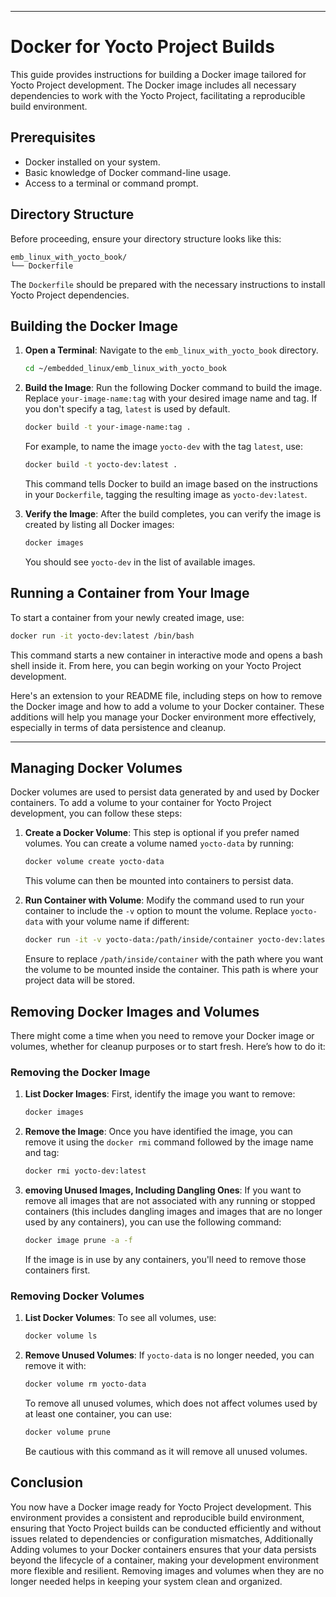 
---

# Docker for Yocto Project Builds

This guide provides instructions for building a Docker image tailored for Yocto Project development. The Docker image includes all necessary dependencies to work with the Yocto Project, facilitating a reproducible build environment.

## Prerequisites

- Docker installed on your system.
- Basic knowledge of Docker command-line usage.
- Access to a terminal or command prompt.

## Directory Structure

Before proceeding, ensure your directory structure looks like this:

```
emb_linux_with_yocto_book/
└── Dockerfile
```

The `Dockerfile` should be prepared with the necessary instructions to install Yocto Project dependencies.

## Building the Docker Image

1. **Open a Terminal**: Navigate to the `emb_linux_with_yocto_book` directory.

   ```bash
   cd ~/embedded_linux/emb_linux_with_yocto_book
   ```

2. **Build the Image**: Run the following Docker command to build the image. Replace `your-image-name:tag` with your desired image name and tag. If you don't specify a tag, `latest` is used by default.

   ```bash
   docker build -t your-image-name:tag .
   ```

   For example, to name the image `yocto-dev` with the tag `latest`, use:

   ```bash
   docker build -t yocto-dev:latest .
   ```

   This command tells Docker to build an image based on the instructions in your `Dockerfile`, tagging the resulting image as `yocto-dev:latest`.

3. **Verify the Image**: After the build completes, you can verify the image is created by listing all Docker images:

   ```bash
   docker images
   ```

   You should see `yocto-dev` in the list of available images.

## Running a Container from Your Image

To start a container from your newly created image, use:

```bash
docker run -it yocto-dev:latest /bin/bash
```

This command starts a new container in interactive mode and opens a bash shell inside it. From here, you can begin working on your Yocto Project development.


Here's an extension to your README file, including steps on how to remove the Docker image and how to add a volume to your Docker container. These additions will help you manage your Docker environment more effectively, especially in terms of data persistence and cleanup.

---

## Managing Docker Volumes

Docker volumes are used to persist data generated by and used by Docker containers. To add a volume to your container for Yocto Project development, you can follow these steps:

1. **Create a Docker Volume**: This step is optional if you prefer named volumes. You can create a volume named `yocto-data` by running:

   ```bash
   docker volume create yocto-data
   ```

   This volume can then be mounted into containers to persist data.

2. **Run Container with Volume**: Modify the command used to run your container to include the `-v` option to mount the volume. Replace `yocto-data` with your volume name if different:

   ```bash
   docker run -it -v yocto-data:/path/inside/container yocto-dev:latest /bin/bash
   ```

   Ensure to replace `/path/inside/container` with the path where you want the volume to be mounted inside the container. This path is where your project data will be stored.

## Removing Docker Images and Volumes

There might come a time when you need to remove your Docker image or volumes, whether for cleanup purposes or to start fresh. Here’s how to do it:

### Removing the Docker Image

1. **List Docker Images**: First, identify the image you want to remove:

   ```bash
   docker images
   ```

2. **Remove the Image**: Once you have identified the image, you can remove it using the `docker rmi` command followed by the image name and tag:

   ```bash
   docker rmi yocto-dev:latest
   ```
2. **emoving Unused Images, Including Dangling Ones**: If you want to remove all images that are not associated with any running or stopped containers (this includes dangling images and images that are no longer used by any containers), you can use the following command:

   ```bash
   docker image prune -a -f
   ```
   If the image is in use by any containers, you'll need to remove those containers first.

### Removing Docker Volumes

1. **List Docker Volumes**: To see all volumes, use:

   ```bash
   docker volume ls
   ```

2. **Remove Unused Volumes**: If `yocto-data` is no longer needed, you can remove it with:

   ```bash
   docker volume rm yocto-data
   ```

   To remove all unused volumes, which does not affect volumes used by at least one container, you can use:

   ```bash
   docker volume prune
   ```

   Be cautious with this command as it will remove all unused volumes.


## Conclusion

You now have a Docker image ready for Yocto Project development. This environment provides a consistent and reproducible build environment, ensuring that Yocto Project builds can be conducted efficiently and without issues related to dependencies or configuration mismatches, Additionally Adding volumes to your Docker containers ensures that your data persists beyond the lifecycle of a container, making your development environment more flexible and resilient. Removing images and volumes when they are no longer needed helps in keeping your system clean and organized.

